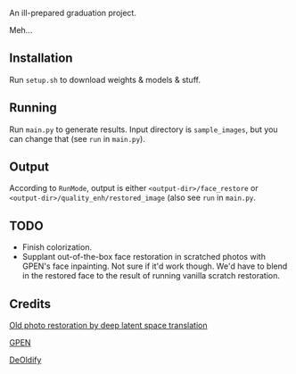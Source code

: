 An ill-prepared graduation project. 

Meh...

## Installation

Run `setup.sh` to download weights & models & stuff. 

## Running

Run `main.py` to generate results. Input directory is `sample_images`, but you can change that (see `run` in `main.py`).

## Output

According to `RunMode`, output is either `<output-dir>/face_restore` or `<output-dir>/quality_enh/restored_image` (also see `run` in `main.py`.

## TODO 

 - Finish colorization.
 - Supplant out-of-the-box face restoration in scratched photos with GPEN's face inpainting. Not sure if it'd work though.
   We'd have to blend in the restored face to the result of running vanilla scratch restoration.

## Credits

[Old photo restoration by deep latent space translation](https://github.com/microsoft/Bringing-Old-Photos-Back-to-Life)

[GPEN](https://github.com/yangxy/GPEN)

[DeOldify](https://github.com/jantic/DeOldify)
